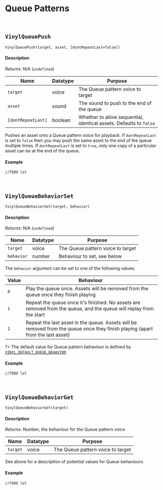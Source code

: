 # Queue Patterns

&nbsp;

## `VinylQueuePush`

`VinylQueuePush(target, asset, [dontRepeatLast=false])`

<!-- tabs:start -->

#### **Description**

*Returns:* N/A (`undefined`)

|Name              |Datatype|Purpose                                                           |
|------------------|--------|------------------------------------------------------------------|
|`target`          |voice   |The Queue pattern voice to target                                 |
|`asset`           |sound   |The sound to push to the end of the queue                         |
|`[dontRepeatLast]`|boolean |Whether to allow sequential, identical assets. Defaults to `false`|

Pushes an asset onto a Queue pattern voice for playback. If `dontRepeatLast` is set to `false` then you may push the same asset to the end of the queue multiple times. If `dontRepeatLast` is set to `true`, only one copy of a particular asset can be at the end of the queue.

#### **Example**

```gml
//TODO lol
```

<!-- tabs:end -->

&nbsp;

## `VinylQueueBehaviorSet`

`VinylQueueBehaviorSet(target, behavior)`

<!-- tabs:start -->

#### **Description**

*Returns:* N/A (`undefined`)

|Name      |Datatype|Purpose                          |
|----------|--------|---------------------------------|
|`target`  |voice   |The Queue pattern voice to target|
|`behavior`|number  |Behaviour to set, see below      |

The `behavior` argument can be set to one of the following values:

|Value|Behaviour                                                                                                                     |
|-----|------------------------------------------------------------------------------------------------------------------------------|
|`0`  |Play the queue once. Assets will be removed from the queue once they finish playing                                           |
|`1`  |Repeat the queue once it's finished. No assets are removed from the queue, and the queue will replay from the start           |
|`2`  |Repeat the last asset in the queue. Assets will be removed from the queue once they finish playing (apart from the last asset)|

?> The default value for Queue pattern behaviour is defined by [`VINYL_DEFAULT_QUEUE_BEHAVIOR`](Config-Macros).

#### **Example**

```gml
//TODO lol
```

<!-- tabs:end -->

&nbsp;

## `VinylQueueBehaviorGet`

`VinylQueueBehaviorGet(target)`

<!-- tabs:start -->

#### **Description**

*Returns:* Number, the behaviour for the Queue pattern voice

|Name    |Datatype|Purpose                          |
|--------|--------|---------------------------------|
|`target`|voice   |The Queue pattern voice to target|

See above for a description of potential values for Queue behaviours.

#### **Example**

```gml
//TODO lol
```

<!-- tabs:end -->